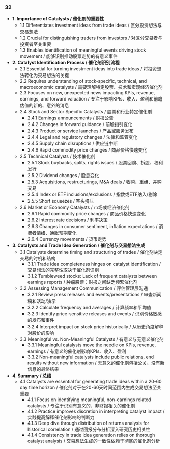 ### 32
- **1. Importance of Catalysts / 催化剂的重要性**
    - 1.1 Differentiates investment ideas from trade ideas / 区分投资想法与交易想法
    - 1.2 Crucial for distinguishing traders from investors / 对区分交易者与投资者至关重要
    - 1.3 Enables identification of meaningful events driving stock movement / 能够识别推动股票走势的有意义事件
- **2. Catalyst Identification Process / 催化剂识别流程**
    - 2.1 Essential for turning investment ideas into trade ideas / 将投资想法转化为交易想法的关键
    - 2.2 Requires understanding of stock-specific, technical, and macroeconomic catalysts / 需要理解特定股票、技术和宏观经济催化剂
    - 2.3 Focuses on new, unexpected news impacting KPIs, revenue, earnings, and forward valuation / 专注于影响KPIs、收入、盈利和前瞻估值的新的、意外的消息
    - 2.4 Stock and Sector Specific Catalysts / 股票和行业特定催化剂
        - 2.4.1 Earnings announcements / 财报公告
        - 2.4.2 Changes in forward guidance / 前瞻指引变化
        - 2.4.3 Product or service launches / 产品或服务发布
        - 2.4.4 Legal and regulatory changes / 法律和监管变化
        - 2.4.5 Supply chain disruptions / 供应链中断
        - 2.4.6 Rapid commodity price changes / 商品价格快速变化
    - 2.5 Technical Catalysts / 技术催化剂
        - 2.5.1 Stock buybacks, splits, rights issues / 股票回购、拆股、权利发行
        - 2.5.2 Dividend changes / 股息变化
        - 2.5.3 Acquisitions, restructurings, M&A deals / 收购、重组、并购交易
        - 2.5.4 Index or ETF inclusions/exclusions / 指数或ETF纳入/剔除
        - 2.5.5 Short squeezes / 空头挤压
    - 2.6 Market or Economy Catalysts / 市场或经济催化剂
        - 2.6.1 Rapid commodity price changes / 商品价格快速变化
        - 2.6.2 Interest rate decisions / 利率决策
        - 2.6.3 Changes in consumer sentiment, inflation expectations / 消费者情绪、通胀预期变化
        - 2.6.4 Currency movements / 货币走势
- **3. Catalysts and Trade Idea Generation / 催化剂与交易想法生成**
    - 3.1 Catalysts determine timing and structuring of trades / 催化剂决定交易的时机和结构
        - 3.1.1 Trade idea completeness hinges on catalyst identification / 交易想法的完整性取决于催化剂识别
        - 3.1.2 Tumbleweed stocks: Lack of frequent catalysts between earnings reports / 肿瘤股票：财报之间缺乏频繁催化剂
    - 3.2 Assessing Management Communication / 评估管理层沟通
        - 3.2.1 Review press releases and events/presentations / 审查新闻稿和活动/演示
        - 3.2.2 Calculate frequency and averages / 计算频率和平均值
        - 3.2.3 Identify price-sensitive releases and events / 识别价格敏感的发布和事件
        - 3.2.4 Interpret impact on stock price historically / 从历史角度解释对股价的影响
    - 3.3 Meaningful vs. Non-Meaningful Catalysts / 有意义与无意义催化剂
        - 3.3.1 Meaningful catalysts move the needle on KPIs, revenue, earnings / 有意义的催化剂影响KPIs、收入、盈利
        - 3.3.2 Non-meaningful catalysts include public relations, end results without new information / 无意义的催化剂包括公关、没有新信息的最终结果
- **4. Summary / 总结**
    - 4.1 Catalysts are essential for generating trade ideas within a 20-60 day time horizon / 催化剂对于在20-60天时间范围内生成交易想法至关重要
        - 4.1.1 Focus on identifying meaningful, non-earnings related catalysts / 专注于识别有意义的、非财报相关的催化剂
        - 4.1.2 Practice improves discretion in interpreting catalyst impact / 实践提高解释催化剂影响的判断力
        - 4.1.3 Deep dive through distribution of returns analysis for historical correlation / 通过回报分布分析深入研究历史相关性
        - 4.1.4 Consistency in trade idea generation relies on thorough catalyst analysis / 交易想法生成的一致性依赖于彻底的催化剂分析
